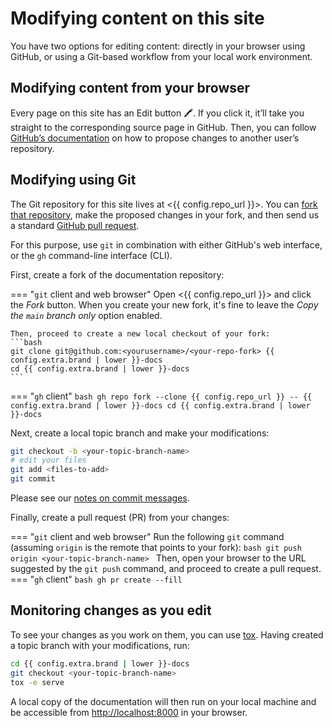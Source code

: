# Modifying content on this site

You have two options for editing content: directly in your browser
using GitHub, or using a Git-based workflow from your local work
environment.


## Modifying content from your browser

Every page on this site has an Edit button 🖍️. If you click it, it’ll
take you straight to the corresponding source page in GitHub. Then,
you can follow [GitHub’s
documentation](https://docs.github.com/en/repositories/working-with-files/managing-files/editing-files#editing-files-in-another-users-repository)
on how to propose changes to another user’s repository.


## Modifying using Git

The Git repository for this site lives at <{{ config.repo_url }}>. You
can [fork that
repository](https://docs.github.com/en/get-started/quickstart/fork-a-repo),
make the proposed changes in your fork, and then send us a standard
[GitHub pull
request](https://docs.github.com/en/pull-requests/collaborating-with-pull-requests/proposing-changes-to-your-work-with-pull-requests/about-pull-requests).

For this purpose, use `git` in combination with either GitHub's web
interface, or the `gh` command-line interface (CLI).

First, create a fork of the documentation repository:

=== "`git` client and web browser"
    Open <{{ config.repo_url }}> and click the *Fork* button.
    When you create your new fork, it's fine to leave the
    *Copy the `main` branch only* option enabled.
    
    Then, proceed to create a new local checkout of your fork:
    ```bash
    git clone git@github.com:<yourusername>/<your-repo-fork> {{ config.extra.brand | lower }}-docs
    cd {{ config.extra.brand | lower }}-docs
    ```
=== "`gh` client"
    ```bash
    gh repo fork --clone {{ config.repo_url }} -- {{ config.extra.brand | lower }}-docs
    cd {{ config.extra.brand | lower }}-docs
    ```
    
Next, create a local topic branch and make your modifications:
    
```bash
git checkout -b <your-topic-branch-name>
# edit your files
git add <files-to-add>
git commit
```

Please see our [notes on commit messages](../quality).

Finally, create a pull request (PR) from your changes:

=== "`git` client and web browser"
    Run the following `git` command (assuming `origin` is the
    remote that points to your fork):
    ```bash
    git push origin <your-topic-branch-name>
    ```
    Then, open your browser to the URL suggested by the `git push`
    command, and proceed to create a pull request.
=== "`gh` client"
    ```bash
    gh pr create --fill
    ```

## Monitoring changes as you edit

To see your changes as you work on them, you can use
[tox](https://tox.wiki/en/latest/). Having created a topic branch with
your modifications, run:

```bash
cd {{ config.extra.brand | lower }}-docs
git checkout <your-topic-branch-name>
tox -e serve
```

A local copy of the documentation will then run on your local machine
and be accessible from <http://localhost:8000> in your browser.


